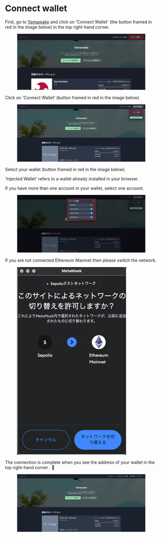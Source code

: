 # Connect wallet

First, go to [Yamawake](https://yamawake.xyz/) and click on 'Connect Wallet' (the button framed in red in the image below) in the top right-hand corner.  

<figure><img src="../../../../../.gitbook/assets/Group 1 (7).png" alt=""><figcaption></figcaption></figure>

Click on 'Connect Wallet' (button framed in red in the image below).  

<figure><img src="../../../../../.gitbook/assets/Group 1 (13).png" alt=""><figcaption></figcaption></figure>

Select your wallet (button framed in red in the image below).   

'Injected Wallet' refers to a wallet already installed in your browser.  

If you have more than one account in your wallet, select one account.  

<figure><img src="../../../../../.gitbook/assets/Group 1 (14) (1).png" alt=""><figcaption></figcaption></figure>

If you are not connected Ethereum Mainnet then please switch the network.

<figure><img src="../../../../../.gitbook/assets/スクリーンショット 2024-03-10 21.34.44 (1).png" alt=""><figcaption></figcaption></figure>

The connection is complete when you see the address of your wallet in the top right-hand corner . 🎉

<figure><img src="../../../../../.gitbook/assets/FireShot Capture 012 - Yamawake - sepolia.yamawake.xyz.png" alt=""><figcaption></figcaption></figure>
